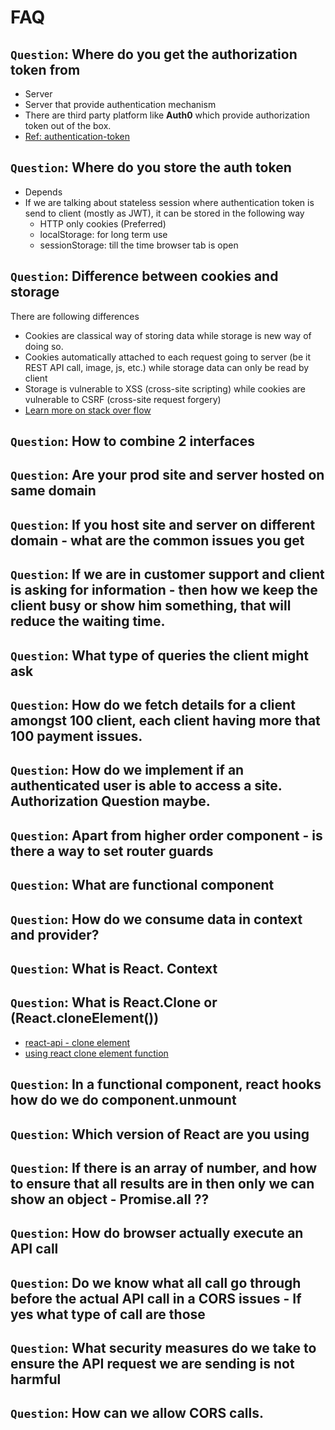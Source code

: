 # FAQ

## `Question`: Where do you get the authorization token from 
- Server
- Server that provide authentication mechanism
- There are third party platform like **Auth0** which provide authorization token out of the box.
- [Ref: authentication-token](https://www.fortinet.com/resources/cyberglossary/authentication-token)

## `Question`: Where do you store the auth token
- Depends
- If we are talking about stateless session where authentication token is send to client (mostly as JWT), it can be stored in the following way
  - HTTP only cookies (Preferred)
  - localStorage: for long term use
  - sessionStorage: till the time browser tab is open

## `Question`: Difference between cookies and storage
There are following differences
- Cookies are classical way of storing data while storage is new way of doing so.
- Cookies automatically attached to each request going to server (be it  REST API call, image, js, etc.) while storage data can only be read by client
- Storage is vulnerable to XSS (cross-site scripting) while cookies are vulnerable to CSRF (cross-site request forgery)
- [Learn more on stack over flow](https://stackoverflow.com/questions/3220660/local-storage-vs-cookies)

## `Question`: How to combine 2 interfaces

## `Question`: Are your prod site and server hosted on same domain

## `Question`: If you host site and server on different domain - what are the common issues you get 
## `Question`: If we are in customer support and client is asking for information - then how we keep the client busy or show him something, that will reduce the waiting time. 
## `Question`: What type of queries the client might ask 
## `Question`: How do we fetch details for a client amongst 100 client, each client having more that 100 payment issues. 
## `Question`: How do we implement if an authenticated user is able to access a site. Authorization Question maybe. 
## `Question`: Apart from higher order component - is there a way to set router guards 
## `Question`: What are functional component
## `Question`: How do we consume data in context and provider?
## `Question`: What is React. Context 
## `Question`: What is React.Clone or (React.cloneElement())
- [react-api - clone element](https://reactjs.org/docs/react-api.html#cloneelement)
- [using react clone element function](https://blog.logrocket.com/using-react-cloneelement-function/)
## `Question`: In a functional component, react hooks how do we do component.unmount 
## `Question`: Which version of React are you using 
## `Question`: If there is an array of number, and how to ensure that all results are in then only we can show an object - Promise.all ??
## `Question`: How do browser actually execute an API call 
## `Question`: Do we know what all call go through before the actual API call in a CORS issues - If yes what type of call are those
## `Question`: What security measures do we take to ensure the API request we are sending is not harmful
## `Question`: How can we allow CORS calls. 